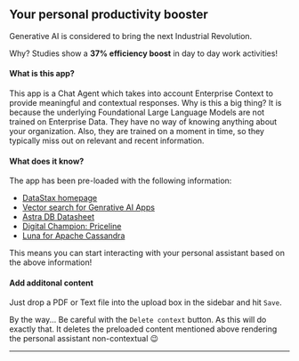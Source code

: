 ## Your personal productivity booster
Generative AI is considered to bring the next Industrial Revolution.

Why? Studies show a **37% efficiency boost** in day to day work activities!

#### What is this app?
This app is a Chat Agent which takes into account Enterprise Context to provide meaningful and contextual responses.
Why is this a big thing? It is because the underlying Foundational Large Language Models are not trained on Enterprise Data. They have no way of knowing anything about your organization.
Also, they are trained on a moment in time, so they typically miss out on relevant and recent information.

#### What does it know?
The app has been pre-loaded with the following information:
- [DataStax homepage](https://www.datastax.com)
- [Vector search for Genrative AI Apps](https://www.datastax.com/resources/whitepaper/vector-search-for-generative-ai-apps)
- [Astra DB Datasheet](https://cdn.sanity.io/files/bbnkhnhl/production/325d36f40acc590b146ea9d77442cf4ed1da9eac.pdf)
- [Digital Champion: Priceline](https://www.datastax.com/digital-champions/martin-brodbeck-delivers-the-best-travel-products-to-priceline-customers-by-leveraging-real-time-ai)
- [Luna for Apache Cassandra](https://www.postnl.nl/zakelijke-oplossingen/duurzaamheid/)

This means you can start interacting with your personal assistant based on the above information!

#### Add additonal content
Just drop a PDF or Text file into the upload box in the sidebar and hit `Save`.

By the way... Be careful with the `Delete context` button. As this will do exactly that. It deletes the preloaded content mentioned above rendering the personal assistant non-contextual 😉

---

